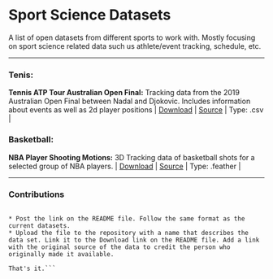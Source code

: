 # Sport Science Datasets
A list of open datasets from different sports to work with. Mostly focusing on sport science related data such us athlete/event tracking, schedule, etc.

***

### Tenis:

**Tennis ATP Tour Australian Open Final:** Tracking data from the 2019 Australian Open Final between Nadal and Djokovic. Includes information about events as well as 2d player positions | [Download](https://github.com/josedv82/sport_open_datasets/tree/main/Tennis.%20ATP%20Tour%20AU%20Open%202019.%20Tracking%20Data) | [Source](https://www.kaggle.com/robseidl/tennis-atp-tour-australian-open-final-2019) | Type: .csv |

### Basketball:
**NBA Player Shooting Motions:** 3D Tracking data of basketball shots for a selected group of NBA players. | [Download](https://github.com/josedv82/sport_open_datasets/tree/main/Basketball%20NBA%20Player%20Shooting%20Motions) | [Source](https://www.inpredictable.com/2021/01/nba-player-shooting-motions-data-dump.html) | Type: .feather |


---
### Contributions
```If you would like to contribute and add more data sets please do so. The only requirements are:

* Post the link on the README file. Follow the same format as the current datasets.
* Upload the file to the repository with a name that describes the data set. Link it to the Download link on the README file. Add a link with the original source of the data to credit the person who originally made it available.

That's it.```


